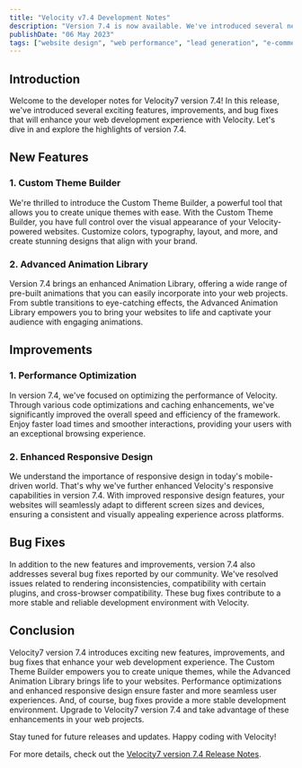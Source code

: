 ```yaml
---
title: "Velocity v7.4 Development Notes"
description: "Version 7.4 is now available. We've introduced several new features, enhancements, and bug fixes that will elevate your web development projects with Velocity."
publishDate: "06 May 2023"
tags: ["website design", "web performance", "lead generation", "e-commerce"]
---
```


## Introduction

Welcome to the developer notes for Velocity7 version 7.4! In this release, we've introduced several exciting features, improvements, and bug fixes that will enhance your web development experience with Velocity. Let's dive in and explore the highlights of version 7.4.

## New Features

### 1. Custom Theme Builder

We're thrilled to introduce the Custom Theme Builder, a powerful tool that allows you to create unique themes with ease. With the Custom Theme Builder, you have full control over the visual appearance of your Velocity-powered websites. Customize colors, typography, layout, and more, and create stunning designs that align with your brand.

### 2. Advanced Animation Library

Version 7.4 brings an enhanced Animation Library, offering a wide range of pre-built animations that you can easily incorporate into your web projects. From subtle transitions to eye-catching effects, the Advanced Animation Library empowers you to bring your websites to life and captivate your audience with engaging animations.

## Improvements

### 1. Performance Optimization

In version 7.4, we've focused on optimizing the performance of Velocity. Through various code optimizations and caching enhancements, we've significantly improved the overall speed and efficiency of the framework. Enjoy faster load times and smoother interactions, providing your users with an exceptional browsing experience.

### 2. Enhanced Responsive Design

We understand the importance of responsive design in today's mobile-driven world. That's why we've further enhanced Velocity's responsive capabilities in version 7.4. With improved responsive design features, your websites will seamlessly adapt to different screen sizes and devices, ensuring a consistent and visually appealing experience across platforms.

## Bug Fixes

In addition to the new features and improvements, version 7.4 also addresses several bug fixes reported by our community. We've resolved issues related to rendering inconsistencies, compatibility with certain plugins, and cross-browser compatibility. These bug fixes contribute to a more stable and reliable development environment with Velocity.

## Conclusion

Velocity7 version 7.4 introduces exciting new features, improvements, and bug fixes that enhance your web development experience. The Custom Theme Builder empowers you to create unique themes, while the Advanced Animation Library brings life to your websites. Performance optimizations and enhanced responsive design ensure faster and more seamless user experiences. And, of course, bug fixes provide a more stable development environment. Upgrade to Velocity7 version 7.4 and take advantage of these enhancements in your web projects.

Stay tuned for future releases and updates. Happy coding with Velocity!

For more details, check out the [Velocity7 version 7.4 Release Notes](https://velocity.aidxn.com/docs/releases/7.4).

